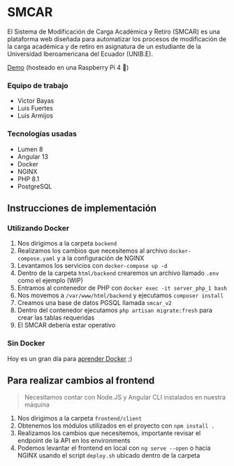 #  SMCAR

El Sistema de Modificación de Carga Académica y Retiro (SMCAR) es una plataforma web diseñada para automatizar los procesos de modificación de la carga académica y de retiro en asignatura de un estudiante de la Universidad Iberoamericana del Ecuador (UNIB.E).

[Demo](https://smcar.bayas.dev) (hosteado en una Raspberry Pi 4 🍇)

### Equipo de trabajo

- Victor Bayas
- Luis Fuertes
- Luis Armijos

### Tecnologías usadas

- Lumen 8
- Angular 13
- Docker
- NGINX
- PHP 8.1
- PostgreSQL

## Instrucciones de implementación

### Utilizando Docker

1. Nos dirigimos a la carpeta `backend`
2. Realizamos los cambios que necesitemos al archivo `docker-compose.yaml` y a la configuración de NGINX
3. Levantamos los servicios con `docker-compose up -d`
4. Dentro de la carpeta `html/backend` crearemos un archivo llamado `.env` como el ejemplo (WIP)
5. Entramos al contenedor de PHP con `docker exec -it server_php_1 bash`
6. Nos movemos a `/var/www/html/backend` y ejecutamos `composer install`
7. Creamos una base de datos PGSQL llamada `smcar_v2`
8. Dentro del contenedor ejecutamos `php artisan migrate:fresh` para crear las tablas requeridas
9. El SMCAR debería estar operativo

### Sin Docker

Hoy es un gran día para [aprender Docker](https://docs.docker.com/get-started/) ;)

## Para realizar cambios al frontend

> Necesitamos contar con Node.JS y Angular CLI instalados en nuestra máquina

1. Nos dirigimos a la carpeta `frontend/client`
2. Obtenemos los módulos utilizados en el proyecto con `npm install .`
3. Realizamos los cambios que necesitemos, importante revisar el endpoint de la API en los environments
3. Podemos levantar el frontend en local con `ng serve --open` o hacia NGINX usando el script `deploy.sh` ubicado dentro de la carpeta
